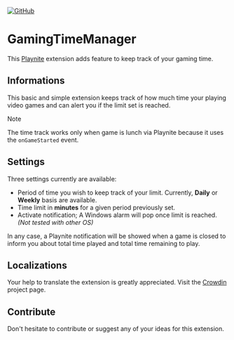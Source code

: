 [![GitHub](https://img.shields.io/github/license/NMaxCarr/NMaxCarr/GamingTimeManager?cacheSeconds=50000)](https://github.com/NMaxCarr/GamingTimeManager)

# GamingTimeManager
This [Playnite](https://playnite.link) extension adds feature to keep track of your gaming time.

## Informations
This basic and simple extension keeps track of how much time your playing video games and can alert you if the limit set is reached.

>[!NOTE]
> The time track works only when game is lunch via Playnite because it uses the `onGameStarted` event.

## Settings
Three settings currently are available:
* Period of time you wish to keep track of your limit. Currently, **Daily** or **Weekly** basis are available.
* Time limit in **minutes** for a given period previously set.
* Activate notification; A Windows alarm will pop once limit is reached. *(Not tested with other OS)*

In any case, a Playnite notification will be showed when a game is closed to inform you about total time played and total time remaining to play.

## Localizations
Your help to translate the extension is greatly appreciated. Visit the [Crowdin](https://crowdin.com/project/gamingtimemanager) project page.

## Contribute
Don't hesitate to contribute or suggest any of your ideas for this extension.
